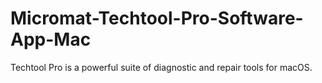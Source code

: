 # Micromat-Techtool-Pro-Software-App-Mac
Techtool Pro is a powerful suite of diagnostic and repair tools for macOS.
